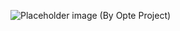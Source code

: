 ![Placeholder image (By Opte Project)](https://upload.wikimedia.org/wikipedia/commons/d/d2/Internet_map_1024.jpg)
<!--- By The Opte Project - Originally from the English Wikipedia; description page is/was here., CC BY 2.5, https://commons.wikimedia.org/w/index.php?curid=1538544 --->
